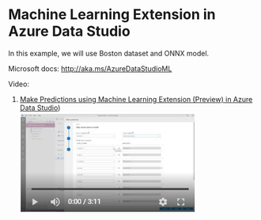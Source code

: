# Machine Learning Extension in Azure Data Studio

In this example, we will use Boston dataset and ONNX model.

Microsoft docs: http://aka.ms/AzureDataStudioML

Video:
1. [Make Predictions using Machine Learning Extension (Preview) in Azure Data Studio](./MLExtension-MakePredictions.mp4))\
[![Watch the video on YouTube](./images/MLExtensionMakePredictionsYouTubePreview.png)](https://youtu.be/DUgm-MlPqGc)
